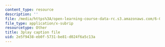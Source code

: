 ```yaml
---
content_type: resource
description: ''
file: /media/https%3A/open-learning-course-data-rc.s3.amazonaws.com/6-004-computation-structures-spring-2017/2e5f9438eb0f5731be81d024f6a5c13a_UuUPG_amkWc.vtt
file_type: application/x-subrip
resourcetype: Other
title: 3play caption file
uid: 2e5f9438-eb0f-5731-be81-d024f6a5c13a
---
```

